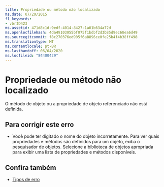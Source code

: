 ```yaml
---
title: Propriedade ou método não localizado
ms.date: 07/20/2015
f1_keywords:
- vbrID423
ms.assetid: 471d8c1d-9edf-4014-8427-1a01b634a72d
ms.openlocfilehash: 4da49103055bf075f1bdbf2d3b85d9ec68ea6d49
ms.sourcegitcommit: f8c270376ed905f6a8896ce0fe25b4f4b38ff498
ms.translationtype: MT
ms.contentlocale: pt-BR
ms.lasthandoff: 06/04/2020
ms.locfileid: "84400429"
---
```

# <a name="property-or-method-not-found"></a>Propriedade ou método não localizado
O método de objeto ou a propriedade de objeto referenciado não está definida.  
  
## <a name="to-correct-this-error"></a>Para corrigir este erro  
  
- Você pode ter digitado o nome do objeto incorretamente. Para ver quais propriedades e métodos são definidos para um objeto, exiba o pesquisador de objetos. Selecione a biblioteca de objetos apropriada para exibir uma lista de propriedades e métodos disponíveis.  
  
## <a name="see-also"></a>Confira também

- [Tipos de erro](../../programming-guide/language-features/error-types.md)
